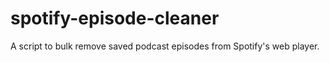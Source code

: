 # spotify-episode-cleaner
A script to bulk remove saved podcast episodes from Spotify's web player.
